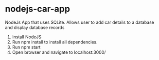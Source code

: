 # nodejs-car-app
NodeJs App that uses SQLite. Allows user to add car details to a database and display database records

1. Install NodeJS
2. Run npm install to install all dependencies.
3. Run npm start
4. Open browser and navigate to localhost:3000/
